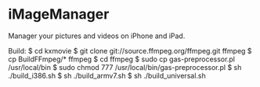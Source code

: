 iMageManager
============

Manager your pictures and videos on iPhone and iPad.


Build:
$ cd kxmovie
$ git clone git://source.ffmpeg.org/ffmpeg.git ffmpeg
$ cp BuildFFmpeg/* ffmpeg
$ cd ffmpeg
$ sudo cp gas-preprocessor.pl /usr/local/bin
$ sudo chmod 777 /usr/local/bin/gas-preprocessor.pl
$ sh ./build_i386.sh
$ sh ./build_armv7.sh
$ sh ./build_universal.sh
